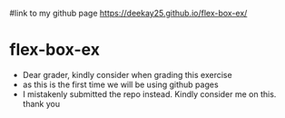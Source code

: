 #link to my github page https://deekay25.github.io/flex-box-ex/
# flex-box-ex
- Dear grader, kindly consider when grading this exercise
- as this is the first time we will be using github pages
- I mistakenly submitted the repo instead. Kindly consider me on this. thank you
